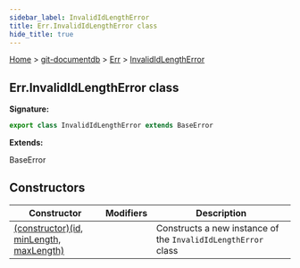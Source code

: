 ```yaml
---
sidebar_label: InvalidIdLengthError
title: Err.InvalidIdLengthError class
hide_title: true
---
```


[Home](./index.md) &gt; [git-documentdb](./git-documentdb.md) &gt; [Err](./git-documentdb.err.md) &gt; [InvalidIdLengthError](./git-documentdb.err.invalididlengtherror.md)

## Err.InvalidIdLengthError class


<b>Signature:</b>

```typescript
export class InvalidIdLengthError extends BaseError 
```
<b>Extends:</b>

BaseError

## Constructors

|  Constructor | Modifiers | Description |
|  --- | --- | --- |
|  [(constructor)(id, minLength, maxLength)](./git-documentdb.err.invalididlengtherror._constructor_.md) |  | Constructs a new instance of the <code>InvalidIdLengthError</code> class |

